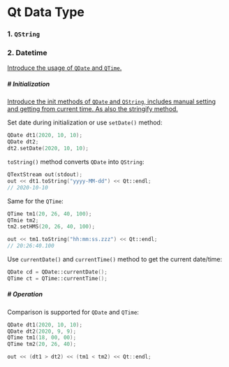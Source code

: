 # Qt Data Type

### 1. `QString`







### 2. Datetime

<u>Introduce the usage of `QDate` and `QTime`.</u>



##### # Initialization

<u>Introduce the init methods of `QDate` and `QString`, includes manual setting and getting from current time. As also the stringify method.</u>

Set date during initialization or use `setDate()` method: 

```c++
QDate dt1(2020, 10, 10);
QDate dt2;
dt2.setDate(2020, 10, 10);
```

`toString()` method converts `QDate` into `QString`:

```c++
QTextStream out(stdout);
out << dt1.toString("yyyy-MM-dd") << Qt::endl;
// 2020-10-10
```

Same for the `QTime`:

```c++
QTime tm1(20, 26, 40, 100);
QTmie tm2;
tm2.setHMS(20, 26, 40, 100);

out << tm1.toString("hh:mm:ss.zzz") << Qt::endl;
// 20:26:40.100
```

Use `currentDate()` and `currentTime()` method to get the current date/time:

```C++
QDate cd = QDate::currentDate();
QTime ct = QTime::currentTime();
```



##### # Operation

<u></u>

Comparison is supported for `QDate` and `QTime`:

```c
QDate dt1(2020, 10, 10);
QDate dt2(2020, 9, 9);
QTime tm1(18, 00, 00);
QTime tm2(20, 26, 40);

out << (dt1 > dt2) << (tm1 < tm2) << Qt::endl;
```







